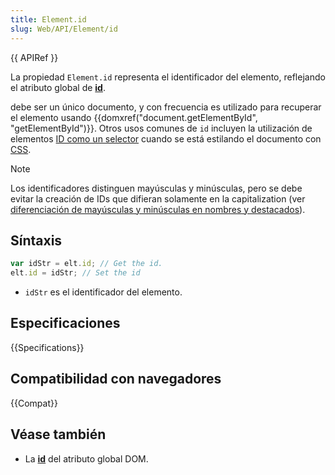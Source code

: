 ```yaml
---
title: Element.id
slug: Web/API/Element/id
---
```


{{ APIRef }}

La propiedad `Element.id` representa el identificador del elemento, reflejando el atributo global de **[id](/es/docs/Web/HTML/Reference/Global_attributes/id)**.

debe ser un único documento, y con frecuencia es utilizado para recuperar el elemento usando {{domxref("document.getElementById", "getElementById")}}. Otros usos comunes de `id` incluyen la utilización de elementos [ID como un selector](/es/docs/Web/CSS/ID_selectors) cuando se está estilando el documento con [CSS](/es/docs/Web/CSS).

> [!NOTE]
> Los identificadores distinguen mayúsculas y minúsculas, pero se debe evitar la creación de IDs que difieran solamente en la capitalization (ver [diferenciación de mayúsculas y minúsculas en nombres y destacados](/es/docs/Case_Sensitivity_in_class_and_id_Names)).

## Síntaxis

```js
var idStr = elt.id; // Get the id.
elt.id = idStr; // Set the id
```

- `idStr` es el identificador del elemento.

## Especificaciones

{{Specifications}}

## Compatibilidad con navegadores

{{Compat}}

## Véase también

- La [**id**](/es/docs/Web/HTML/Reference/Global_attributes/id) del atributo global DOM.
